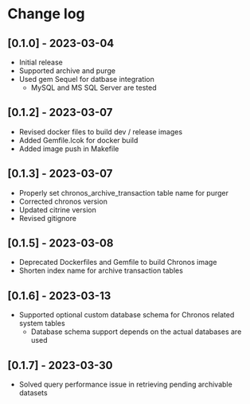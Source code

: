 # Change log

## [0.1.0] - 2023-03-04

  * Initial release
  * Supported archive and purge
  * Used gem Sequel for datbase integration
    * MySQL and MS SQL Server are tested

## [0.1.2] - 2023-03-07

  * Revised docker files to build dev / release images
  * Added Gemfile.lcok for docker build
  * Added image push in Makefile

## [0.1.3] - 2023-03-07

  * Properly set chronos_archive_transaction table name for purger
  * Corrected chronos version
  * Updated citrine version
  * Revised gitignore

## [0.1.5] - 2023-03-08

  * Deprecated Dockerfiles and Gemfile to build Chronos image
  * Shorten index name for archive transaction tables

## [0.1.6] - 2023-03-13

  * Supported optional custom database schema for Chronos related system tables
    * Database schema support depends on the actual databases are used
  
## [0.1.7] - 2023-03-30

  * Solved query performance issue in retrieving pending archivable datasets
